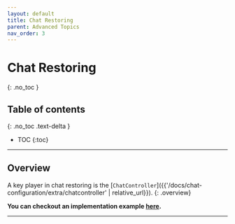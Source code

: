 ```yaml
---
layout: default
title: Chat Restoring
parent: Advanced Topics
nav_order: 3
---
```


# Chat Restoring
{: .no_toc }

## Table of contents
{: .no_toc .text-delta }

- TOC
{:toc}

---

## Overview
A key player in chat restoring is the [`ChatController`]({{'/docs/chat-configuration/extra/chatcontroller' | relative_url}}).
{: .overview}

**You can checkout an implementation example [here](https://github.com/genesys/bold360-mobile-samples-ios/blob/master/BasicSample/BasicSample/ChatViewControllers/RestoreChatDemoViewController.swift).**

---

